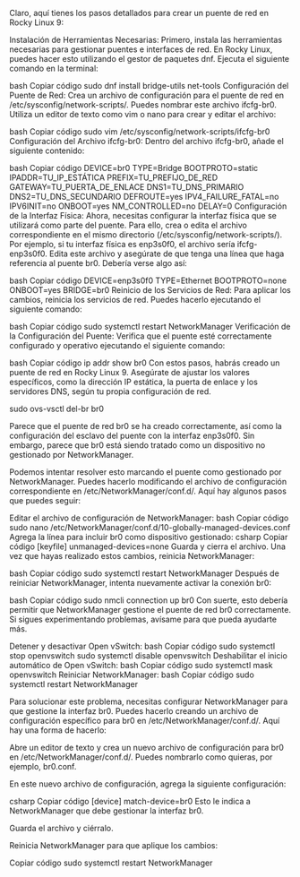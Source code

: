 Claro, aquí tienes los pasos detallados para crear un puente de red en Rocky Linux 9:

Instalación de Herramientas Necesarias:
Primero, instala las herramientas necesarias para gestionar puentes e interfaces de red. En Rocky Linux, puedes hacer esto utilizando el gestor de paquetes dnf. Ejecuta el siguiente comando en la terminal:

bash
Copiar código
sudo dnf install bridge-utils net-tools
Configuración del Puente de Red:
Crea un archivo de configuración para el puente de red en /etc/sysconfig/network-scripts/. Puedes nombrar este archivo ifcfg-br0. Utiliza un editor de texto como vim o nano para crear y editar el archivo:

bash
Copiar código
sudo vim /etc/sysconfig/network-scripts/ifcfg-br0
Configuración del Archivo ifcfg-br0:
Dentro del archivo ifcfg-br0, añade el siguiente contenido:

bash
Copiar código
DEVICE=br0
TYPE=Bridge
BOOTPROTO=static
IPADDR=TU_IP_ESTÁTICA
PREFIX=TU_PREFIJO_DE_RED
GATEWAY=TU_PUERTA_DE_ENLACE
DNS1=TU_DNS_PRIMARIO
DNS2=TU_DNS_SECUNDARIO
DEFROUTE=yes
IPV4_FAILURE_FATAL=no
IPV6INIT=no
ONBOOT=yes
NM_CONTROLLED=no
DELAY=0
Configuración de la Interfaz Física:
Ahora, necesitas configurar la interfaz física que se utilizará como parte del puente. Para ello, crea o edita el archivo correspondiente en el mismo directorio (/etc/sysconfig/network-scripts/). Por ejemplo, si tu interfaz física es enp3s0f0, el archivo sería ifcfg-enp3s0f0. Edita este archivo y asegúrate de que tenga una línea que haga referencia al puente br0. Debería verse algo así:

bash
Copiar código
DEVICE=enp3s0f0
TYPE=Ethernet
BOOTPROTO=none
ONBOOT=yes
BRIDGE=br0
Reinicio de los Servicios de Red:
Para aplicar los cambios, reinicia los servicios de red. Puedes hacerlo ejecutando el siguiente comando:

bash
Copiar código
sudo systemctl restart NetworkManager
Verificación de la Configuración del Puente:
Verifica que el puente esté correctamente configurado y operativo ejecutando el siguiente comando:

bash
Copiar código
ip addr show br0
Con estos pasos, habrás creado un puente de red en Rocky Linux 9. Asegúrate de ajustar los valores específicos, como la dirección IP estática, la puerta de enlace y los servidores DNS, según tu propia configuración de red.



sudo ovs-vsctl del-br br0



Parece que el puente de red br0 se ha creado correctamente, así como la configuración del esclavo del puente con la interfaz enp3s0f0. Sin embargo, parece que br0 está siendo tratado como un dispositivo no gestionado por NetworkManager.

Podemos intentar resolver esto marcando el puente como gestionado por NetworkManager. Puedes hacerlo modificando el archivo de configuración correspondiente en /etc/NetworkManager/conf.d/. Aquí hay algunos pasos que puedes seguir:

Editar el archivo de configuración de NetworkManager:
bash
Copiar código
sudo nano /etc/NetworkManager/conf.d/10-globally-managed-devices.conf
Agrega la línea para incluir br0 como dispositivo gestionado:
csharp
Copiar código
[keyfile]
unmanaged-devices=none
Guarda y cierra el archivo.
Una vez que hayas realizado estos cambios, reinicia NetworkManager:

bash
Copiar código
sudo systemctl restart NetworkManager
Después de reiniciar NetworkManager, intenta nuevamente activar la conexión br0:

bash
Copiar código
sudo nmcli connection up br0
Con suerte, esto debería permitir que NetworkManager gestione el puente de red br0 correctamente. Si sigues experimentando problemas, avísame para que pueda ayudarte más.


Detener y desactivar Open vSwitch:
bash
Copiar código
sudo systemctl stop openvswitch
sudo systemctl disable openvswitch
Deshabilitar el inicio automático de Open vSwitch:
bash
Copiar código
sudo systemctl mask openvswitch
Reiniciar NetworkManager:
bash
Copiar código
sudo systemctl restart NetworkManager

Para solucionar este problema, necesitas configurar NetworkManager para que gestione la interfaz br0. Puedes hacerlo creando un archivo de configuración específico para br0 en /etc/NetworkManager/conf.d/. Aquí hay una forma de hacerlo:

Abre un editor de texto y crea un nuevo archivo de configuración para br0 en /etc/NetworkManager/conf.d/. Puedes nombrarlo como quieras, por ejemplo, br0.conf.

En este nuevo archivo de configuración, agrega la siguiente configuración:

csharp
Copiar código
[device]
match-device=br0
Esto le indica a NetworkManager que debe gestionar la interfaz br0.

Guarda el archivo y ciérralo.

Reinicia NetworkManager para que aplique los cambios:

Copiar código
sudo systemctl restart NetworkManager